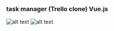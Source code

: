 ### task manager (Trello clone) Vue.js
 ![alt text](https://i.ibb.co/WyPkwQ5/Screenshot-2020-06-18-at-22-38-43.png)
 ![alt text](https://i.ibb.co/BZz3K4m/Screenshot-2020-06-18-at-22-46-26.png)
